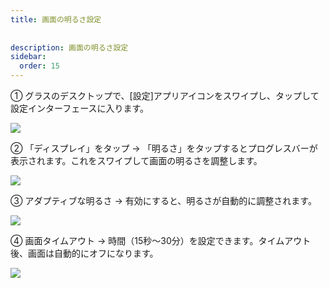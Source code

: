 ```yaml
---  
title: 画面の明るさ設定  
  
  
description: 画面の明るさ設定  
sidebar:  
  order: 15  
---  
```

  
  
① グラスのデスクトップで、[設定]アプリアイコンをスワイプし、タップして設定インターフェースに入ります。  
  
  
![](public/images/air3/jp/screen-brightness-1.png)  
  
  
② 「ディスプレイ」をタップ → 「明るさ」をタップするとプログレスバーが表示されます。これをスワイプして画面の明るさを調整します。  
  
  
![](public/images/air3/jp/screen-brightness-2.png)  
  
  
③ アダプティブな明るさ → 有効にすると、明るさが自動的に調整されます。  
  
  
![](public/images/air3/jp/screen-brightness-3.png)  
  
  
④ 画面タイムアウト → 時間（15秒～30分）を設定できます。タイムアウト後、画面は自動的にオフになります。  
  
  
![](public/images/air3/jp/screen-brightness-4.png)